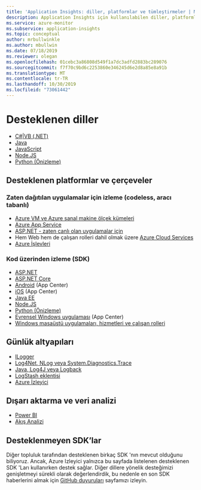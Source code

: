 ```yaml
---
title: 'Application Insights: diller, platformlar ve tümleştirmeler | Microsoft Docs'
description: Application Insights için kullanılabilen diller, platformlar ve tümleştirmeler
ms.service: azure-monitor
ms.subservice: application-insights
ms.topic: conceptual
author: mrbullwinkle
ms.author: mbullwin
ms.date: 07/18/2019
ms.reviewer: olegan
ms.openlocfilehash: 01cebc3a86808d549f1a7dc3adfd2883bc289076
ms.sourcegitcommit: f7f70c9bd6c2253860e346245d6e2d8a85e8a91b
ms.translationtype: MT
ms.contentlocale: tr-TR
ms.lasthandoff: 10/30/2019
ms.locfileid: "73061442"
---
```

# <a name="supported-languages"></a>Desteklenen diller

* [C#|VB (.NET)](../../azure-monitor/app/asp-net.md)
* [Java](../../azure-monitor/app/java-get-started.md)
* [JavaScript](../../azure-monitor/app/javascript.md)
* [Node.JS](../../azure-monitor/app/nodejs.md)
* [Python (Önizleme)](../../azure-monitor/app/opencensus-python.md)

## <a name="supported-platforms-and-frameworks"></a>Desteklenen platformlar ve çerçeveler

### <a name="instrumentation-for-already-deployed-applications-codeless-agent-based"></a>Zaten dağıtılan uygulamalar için izleme (codeless, aracı tabanlı)
* [Azure VM ve Azure sanal makine ölçek kümeleri](../../azure-monitor/app/azure-vm-vmss-apps.md)
* [Azure App Service](../../azure-monitor/app/azure-web-apps.md)
* [ASP.NET - zaten canlı olan uygulamalar için](../../azure-monitor/app/monitor-performance-live-website-now.md)
* Hem Web hem de çalışan rolleri dahil olmak üzere [Azure Cloud Services](../../azure-monitor/app/cloudservices.md)
* [Azure İşlevleri](https://docs.microsoft.com/azure/azure-functions/functions-monitoring)
### <a name="instrumentation-through-code-sdks"></a>Kod üzerinden izleme (SDK)
* [ASP.NET](../../azure-monitor/app/asp-net.md)
* [ASP.NET Core](../../azure-monitor/app/asp-net-core.md)
* [Android](../../azure-monitor/learn/mobile-center-quickstart.md) (App Center)
* [iOS](../../azure-monitor/learn/mobile-center-quickstart.md) (App Center)
* [Java EE](../../azure-monitor/app/java-get-started.md)
* [Node.JS](https://www.npmjs.com/package/applicationinsights)
* [Python (Önizleme)](../../azure-monitor/app/opencensus-python.md)
* [Evrensel Windows uygulaması](../../azure-monitor/learn/mobile-center-quickstart.md) (App Center)
* [Windows masaüstü uygulamaları, hizmetleri ve çalışan rolleri](../../azure-monitor/app/windows-desktop.md)

## <a name="logging-frameworks"></a>Günlük altyapıları
* [ILogger](https://docs.microsoft.com/azure/azure-monitor/app/ilogger)
* [Log4Net, NLog veya System.Diagnostics.Trace](../../azure-monitor/app/asp-net-trace-logs.md)
* [Java, Log4J veya Logback](../../azure-monitor/app/java-trace-logs.md)
* [LogStash eklentisi](https://github.com/Azure/azure-diagnostics-tools/tree/master/Logstash/logstash-output-applicationinsights)
* [Azure İzleyici](https://blogs.technet.microsoft.com/msoms/2016/09/26/application-insights-connector-in-oms/)

## <a name="export-and-data-analysis"></a>Dışarı aktarma ve veri analizi
* [Power BI](https://blogs.msdn.com/b/powerbi/archive/2015/11/04/explore-your-application-insights-data-with-power-bi.aspx)
* [Akış Analizi](../../azure-monitor/app/export-power-bi.md)

## <a name="unsupported-sdks"></a>Desteklenmeyen SDK’lar
Diğer topluluk tarafından desteklenen birkaç SDK 'nın mevcut olduğunu biliyoruz. Ancak, Azure Izleyici yalnızca bu sayfada listelenen desteklenen SDK 'Ları kullanırken destek sağlar. Diğer dillere yönelik desteğimizi genişletmeyi sürekli olarak değerlendirdik, bu nedenle en son SDK haberlerini almak için [GitHub duyuruları](https://github.com/microsoft/ApplicationInsights-Announcements/issues) sayfamızı izleyin. 
